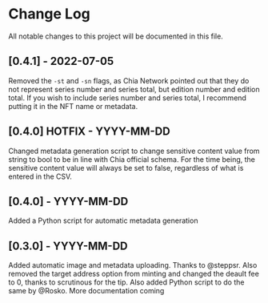 
# Change Log
All notable changes to this project will be documented in this file.
 
## [0.4.1] - 2022-07-05
Removed the `-st` and `-sn` flags, as Chia Network pointed out that they do not represent series number and series total, but edition number and edition total. If you wish to include series number and series total, I recommend putting it in the NFT name or metadata.

## [0.4.0] HOTFIX - YYYY-MM-DD
Changed metadata generation script to change sensitive content value from string to bool to be in line with Chia official schema. For the time being, the sensitive content value will always be set to false, regardless of what is entered in the CSV.

## [0.4.0] - YYYY-MM-DD
Added a Python script for automatic metadata generation

## [0.3.0] - YYYY-MM-DD
Added automatic image and metadata uploading. Thanks to @steppsr. Also removed the target address option from minting and changed the deault fee to 0, thanks to scrutinous for the tip. Also added Python script to do the same by @Rosko. More documentation coming